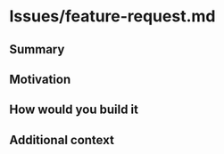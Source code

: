 # Issues/feature-request.md

## **Summary**

## **Motivation**

## How would you build it

## **Additional context**
